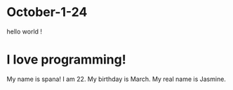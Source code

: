 # October-1-24
hello world !
 # I love programming!
My name is spana!
I am 22.
My birthday is March.
My real name is Jasmine.